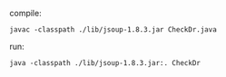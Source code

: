 compile:

    javac -classpath ./lib/jsoup-1.8.3.jar CheckDr.java

run:

    java -classpath ./lib/jsoup-1.8.3.jar:. CheckDr